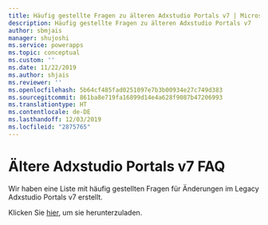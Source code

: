 ```yaml
---
title: Häufig gestellte Fragen zu älteren Adxstudio Portals v7 | MicrosoftDocs
description: Häufig gestellte Fragen zu älteren Adxstudio Portals v7
author: sbmjais
manager: shujoshi
ms.service: powerapps
ms.topic: conceptual
ms.custom: ''
ms.date: 11/22/2019
ms.author: shjais
ms.reviewer: ''
ms.openlocfilehash: 5b64cf485fad0251097e7b3b00934e27c749d383
ms.sourcegitcommit: 861ba8e719fa16899d14e4a628f9087b47206993
ms.translationtype: HT
ms.contentlocale: de-DE
ms.lasthandoff: 12/03/2019
ms.locfileid: "2875765"
---
```

# <a name="legacy-adxstudio-portals-v7-faq"></a>Ältere Adxstudio Portals v7 FAQ

Wir haben eine Liste mit häufig gestellten Fragen für Änderungen im Legacy Adxstudio Portals v7 erstellt.

Klicken Sie [hier](https://aka.ms/gk1u9t), um sie herunterzuladen.
